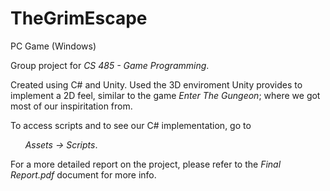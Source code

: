 # TheGrimEscape
PC Game (Windows)

Group project for _CS 485 - Game Programming_.

Created using C# and Unity. Used the 3D enviroment Unity provides to implement a 2D feel, similar to the game _Enter The Gungeon_; where we got most of our inspiritation from.

To access scripts and to see our C# implementation, go to

&nbsp;&nbsp;&nbsp;&nbsp;&nbsp;&nbsp;_Assets -> Scripts_.
  
For a more detailed report on the project, please refer to the _Final Report.pdf_ document for more info.
